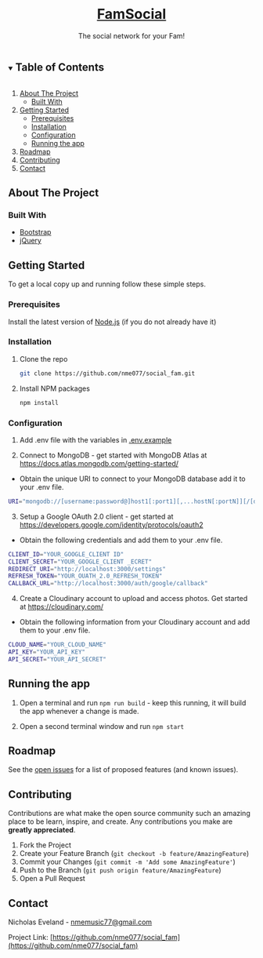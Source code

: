 <!-- PROJECT LOGO -->
<br />
<p align="center">
  <a href="https://famsocial.herokuapp.com/">
    <h1 align="center">FamSocial</h1>
  </a>

  <p align="center">
    The social network for your Fam!
  </p>
</p>



<!-- TABLE OF CONTENTS -->
<details open="open">
  <summary><h2 style="display: inline-block">Table of Contents</h2></summary>
  <ol>
    <li>
      <a href="#about-the-project">About The Project</a>
      <ul>
        <li><a href="#built-with">Built With</a></li>
      </ul>
    </li>
    <li>
      <a href="#getting-started">Getting Started</a>
      <ul>
        <li><a href="#prerequisites">Prerequisites</a></li>
        <li><a href="#installation">Installation</a></li>
        <li><a href="#Configuration">Configuration</a></li>
        <li><a href="#running-the-app">Running the app</a></li>
      </ul>
    </li>
    <li><a href="#roadmap">Roadmap</a></li>
    <li><a href="#contributing">Contributing</a></li>
    <li><a href="#contact">Contact</a></li>
  </ol>
</details>



<!-- ABOUT THE PROJECT -->
## About The Project


### Built With

* [Bootstrap](https://getbootstrap.com/)
* [jQuery](https://jquery.com/)


<!-- GETTING STARTED -->
## Getting Started

To get a local copy up and running follow these simple steps.

### Prerequisites

Install the latest version of [Node.js](https://nodejs.org/en/) (if you do not already have it)

### Installation

1. Clone the repo
   ```sh
   git clone https://github.com/nme077/social_fam.git
   ```
2. Install NPM packages
   ```sh
   npm install
   ```
   
### Configuration

1. Add .env file with the variables in [.env.example](.env.example)

2. Connect to MongoDB - get started with MongoDB Atlas at https://docs.atlas.mongodb.com/getting-started/
  - Obtain the unique URI to connect to your MongoDB database add it to your .env file.
  ```sh
  URI="mongodb://[username:password@]host1[:port1][,...hostN[:portN]][/[defaultauthdb][?options]]"
  ```

3. Setup a Google OAuth 2.0 client - get started at https://developers.google.com/identity/protocols/oauth2
  - Obtain the following credentials and add them to your .env file.
  ```sh
  CLIENT_ID="YOUR_GOOGLE_CLIENT ID"
  CLIENT_SECRET="YOUR_GOOGLE_CLIENT _ECRET"
  REDIRECT_URI="http://localhost:3000/settings"
  REFRESH_TOKEN="YOUR_OUATH_2.0_REFRESH_TOKEN"
  CALLBACK_URL="http://localhost:3000/auth/google/callback"
  ```

4. Create a Cloudinary account to upload and access photos. Get started at https://cloudinary.com/
  - Obtain the following information from your Cloudinary account and add them to your .env file.
  ```sh
  CLOUD_NAME="YOUR_CLOUD_NAME"
  API_KEY="YOUR_API_KEY"
  API_SECRET="YOUR_API_SECRET"
  ```


<!-- RUN THE APP -->
## Running the app

1. Open a terminal and run ```npm run build``` - keep this running, it will build the app whenever a change is made.

2. Open a second terminal window and run ```npm start```


<!-- ROADMAP -->
## Roadmap

See the [open issues](https://github.com/nme077/social_fam/issues) for a list of proposed features (and known issues).



<!-- CONTRIBUTING -->
## Contributing

Contributions are what make the open source community such an amazing place to be learn, inspire, and create. Any contributions you make are **greatly appreciated**.

1. Fork the Project
2. Create your Feature Branch (`git checkout -b feature/AmazingFeature`)
3. Commit your Changes (`git commit -m 'Add some AmazingFeature'`)
4. Push to the Branch (`git push origin feature/AmazingFeature`)
5. Open a Pull Request


<!-- CONTACT -->
## Contact

Nicholas Eveland - nmemusic77@gmail.com

Project Link: [https://github.com/nme077/social_fam](https://github.com/nme077/social_fam)
